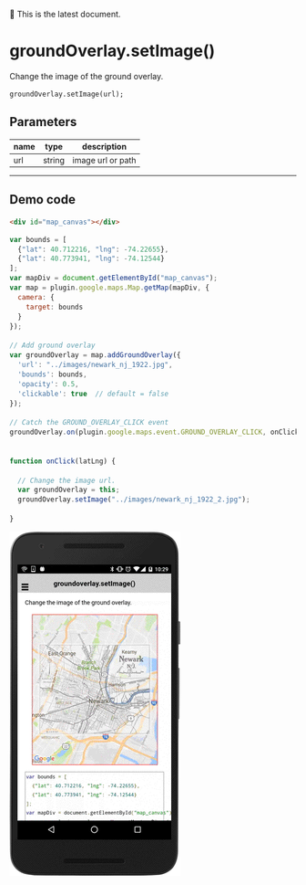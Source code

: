 :green_heart: This is the latest document.

# groundOverlay.setImage()

Change the image of the ground overlay.

```
groundOverlay.setImage(url);
```


## Parameters

name           | type          | description
---------------|---------------|---------------------------------------
url            | string        | image url or path
-----------------------------------------------------------------------


## Demo code

```html
<div id="map_canvas"></div>
```

```js
var bounds = [
  {"lat": 40.712216, "lng": -74.22655},
  {"lat": 40.773941, "lng": -74.12544}
];
var mapDiv = document.getElementById("map_canvas");
var map = plugin.google.maps.Map.getMap(mapDiv, {
  camera: {
    target: bounds
  }
});

// Add ground overlay
var groundOverlay = map.addGroundOverlay({
  'url': "../images/newark_nj_1922.jpg",
  'bounds': bounds,
  'opacity': 0.5,
  'clickable': true  // default = false
});

// Catch the GROUND_OVERLAY_CLICK event
groundOverlay.on(plugin.google.maps.event.GROUND_OVERLAY_CLICK, onClick);


function onClick(latLng) {

  // Change the image url.
  var groundOverlay = this;
  groundOverlay.setImage("../images/newark_nj_1922_2.jpg");

}
```

![](image.gif)
